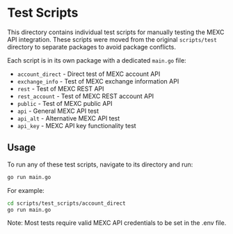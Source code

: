 # Test Scripts

This directory contains individual test scripts for manually testing the MEXC API integration. 
These scripts were moved from the original `scripts/test` directory to separate packages to avoid package conflicts.

Each script is in its own package with a dedicated `main.go` file:

- `account_direct` - Direct test of MEXC account API
- `exchange_info` - Test of MEXC exchange information API
- `rest` - Test of MEXC REST API
- `rest_account` - Test of MEXC REST account API
- `public` - Test of MEXC public API
- `api` - General MEXC API test
- `api_alt` - Alternative MEXC API test
- `api_key` - MEXC API key functionality test

## Usage

To run any of these test scripts, navigate to its directory and run:

```bash
go run main.go
```

For example:

```bash
cd scripts/test_scripts/account_direct
go run main.go
```

Note: Most tests require valid MEXC API credentials to be set in the .env file. 